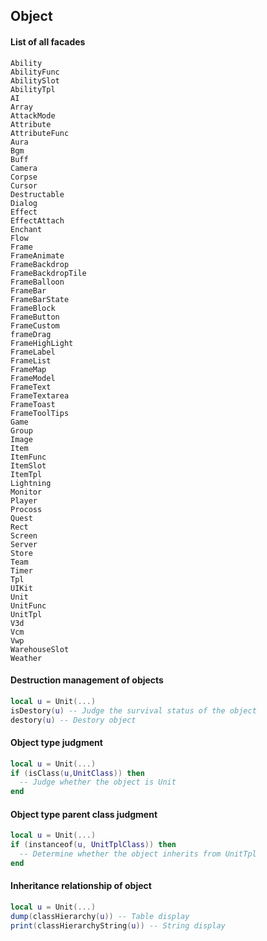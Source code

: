 ## Object

#### List of all facades

```text
Ability
AbilityFunc
AbilitySlot
AbilityTpl
AI
Array
AttackMode
Attribute
AttributeFunc
Aura
Bgm
Buff
Camera
Corpse
Cursor
Destructable
Dialog
Effect
EffectAttach
Enchant
Flow
Frame
FrameAnimate
FrameBackdrop
FrameBackdropTile
FrameBalloon
FrameBar
FrameBarState
FrameBlock
FrameButton
FrameCustom
frameDrag
FrameHighLight
FrameLabel
FrameList
FrameMap
FrameModel
FrameText
FrameTextarea
FrameToast
FrameToolTips
Game
Group
Image
Item
ItemFunc
ItemSlot
ItemTpl
Lightning
Monitor
Player
Procoss
Quest
Rect
Screen
Server
Store
Team
Timer
Tpl
UIKit
Unit
UnitFunc
UnitTpl
V3d
Vcm
Vwp
WarehouseSlot
Weather
```

#### Destruction management of objects

```lua
local u = Unit(...)
isDestory(u) -- Judge the survival status of the object
destory(u) -- Destory object
```

#### Object type judgment

```lua
local u = Unit(...)
if (isClass(u,UnitClass)) then
  -- Judge whether the object is Unit
end
```

#### Object type parent class judgment

```lua
local u = Unit(...)
if (instanceof(u, UnitTplClass)) then
  -- Determine whether the object inherits from UnitTpl
end
```

#### Inheritance relationship of object

```lua
local u = Unit(...)
dump(classHierarchy(u)) -- Table display
print(classHierarchyString(u)) -- String display
```

